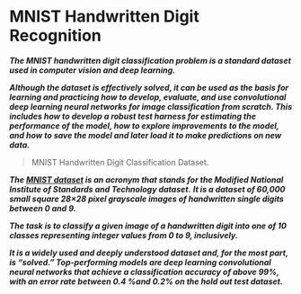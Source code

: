 # MNIST Handwritten Digit Recognition
***The MNIST handwritten digit classification problem is a standard dataset used in computer vision and deep learning.***

***Although the dataset is effectively solved, it can be used as the basis for learning and practicing how to develop, evaluate, and use convolutional deep learning neural networks for image classification from scratch. This includes how to develop a robust test harness for estimating the performance of the model, how to explore improvements to the model, and how to save the model and later load it to make predictions on new data.***


>MNIST Handwritten Digit Classification Dataset.

***The [MNIST dataset](https://en.wikipedia.org/wiki/MNIST_database) is an acronym that stands for the Modified National Institute of Standards and Technology dataset.***
***It is a dataset of 60,000 small square 28×28 pixel grayscale images of handwritten single digits between 0 and 9.***

***The task is to classify a given image of a handwritten digit into one of 10 classes representing integer values from 0 to 9, inclusively.***

***It is a widely used and deeply understood dataset and, for the most part, is “solved.” Top-performing models are deep learning convolutional neural networks that achieve a classification accuracy of above 99%, with an error rate between 0.4 %and 0.2% on the hold out test dataset.***

>
